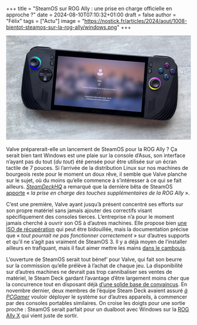 +++
title = "SteamOS sur ROG Ally : une prise en charge officielle en approche ?"
date = 2024-08-10T07:10:32+01:00
draft = false
author = "Félix"
tags = ["Actu"]
image = "https://nostick.fr/articles/2024/aout/1008-bientot-steamos-sur-la-rog-ally/windows.png"
+++

![ROG Ally X](windows.png "Une ROG Ally X au réveil après avoir passé le week-end dans un tiroir.")

Valve préparerait-elle un lancement de SteamOS pour la ROG Ally ? Ça serait bien tant Windows est une plaie sur la console d’Asus, son interface n’ayant pas du tout (*du tout*) été pensée pour être utilisée sur un écran tactile de 7 pouces. Si l’arrivée de la distribution Linux sur nos machines de bourgeois reste pour le moment un doux rêve, il semble que Valve planche sur le sujet, où du moins qu’elle commence à s’intéresser à ce qui se fait ailleurs. *[SteamDeckHQ](https://steamdeckhq.com/news/new-steamos-beta-update-desktop-image/)* a remarqué que la dernière bêta de SteamOS [apporte](https://store.steampowered.com/news/app/1675200/view/4361258795952118017) « *la prise en charge des touches supplémentaires de la ROG Ally* ».

C’est une première, Valve ayant jusqu’à présent concentré ses efforts sur son propre matériel sans jamais ajouter des correctifs visant spécifiquement des consoles tierces. L’entreprise n’a pour le moment jamais cherché à ouvrir son OS à d’autres machines. Elle propose bien [une ISO de récupération](https://help.steampowered.com/en/faqs/view/1B71-EDF2-EB6D-2BB3) qui peut être bidouillée, mais la documentation précise que « *tout pourrait ne pas fonctionner correctement* » sur d’autres supports et qu’il ne s’agit pas vraiment de SteamOS 3. Il y a déjà moyen de l’installer ailleurs en trafiquant, mais il faut aimer mettre les mains [dans le cambouis](https://bazzite.gg).

L’ouverture de SteamOS serait tout bénef’ pour Valve, qui fait son beurre sur la commission qu’elle prélève à l’achat de chaque jeu. La disponibilité sur d’autres machines ne devrait pas trop cannibaliser ses ventes de matériel, le Steam Deck gardant l’avantage d’être largement moins cher que la concurrence tout en disposant déjà [d’une solide base de convaincus](https://nostick.fr/articles/2024/avril/2604-6-mois-avec-le-steam-deck-oled/). En novembre dernier, deux membres de l’équipe Steam Deck avaient assuré *[à PCGamer](https://www.pcgamer.com/steamos-on-handheld-pcs/)* vouloir déployer le système sur d’autres appareils, à commencer par des consoles portables similaires. On croise les doigts pour une sortie proche : SteamOS serait parfait pour un dualboot avec Windows sur la [ROG Ally X](https://nostick.fr/articles/2024/juillet/2907-coup-doeil-sur-la-rog-ally-x/) qui vient juste de sortir.